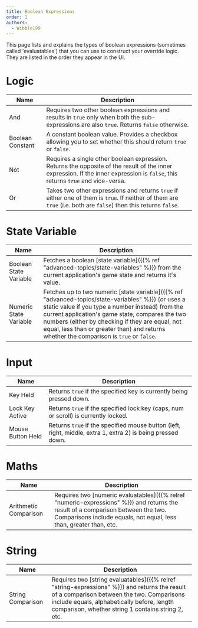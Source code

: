 ```yaml
---
title: Boolean Expressions
order: 1
authors:
  - Wibble199
---
```


This page lists and explains the types of boolean expressions (sometimes called 'evaluatables') that you can use to construct your override logic. They are listed in the order they appear in the UI.

# Logic

|Name|Description|
|-|-|
|And|Requires two other boolean expressions and results in `true` only when both the sub-expressions are also `true`. Returns `false` otherwise.|
|Boolean Constant|A constant boolean value. Provides a checkbox allowing you to set whether this should return `true` or `false`.|
|Not|Requires a single other boolean expression. Returns the opposite of the result of the inner expression. If the inner expression is `false`, this returns `true` and vice-versa.|
|Or|Takes two other expressions and returns `true` if either one of them is `true`. If neither of them are `true` (i.e. both are `false`) then this returns `false`.|

# State Variable

|Name|Description|
|-|-|
|Boolean State Variable|Fetches a boolean [state variable]({{% ref "advanced-topics/state-variables" %}}) from the current application's game state and returns it's value.|
|Numeric State Variable|Fetches up to two numeric [state variable]({{% ref "advanced-topics/state-variables" %}}) (or uses a static value if you type a number instead) from the current application's game state, compares the two numbers (either by checking if they are equal, not equal, less than or greater than) and returns whether the comparison is `true` or `false`.|

# Input

|Name|Description|
-|-
|Key Held|Returns `true` if the specified key is currently being pressed down.|
|Lock Key Active|Returns `true` if the specified lock key (caps, num or scroll) is currently locked.|
|Mouse Button Held|Returns `true` if the specified mouse button (left, right, middle, extra 1, extra 2) is being pressed down.|

# Maths

|Name|Description|
-|-
|Arithmetic Comparison|Requires two [numeric evaluatables]({{% relref "numeric-expressions" %}}) and returns the result of a comparison between the two. Comparisons include equals, not equal, less than, greater than, etc.|

# String

|Name|Description|
-|-
|String Comparison|Requires two [string evaluatables]({{% relref "string-expressions" %}}) and returns the result of a comparison between the two. Comparisons include equals, alphabetically before, length comparison, whether string 1 contains string 2, etc.|
